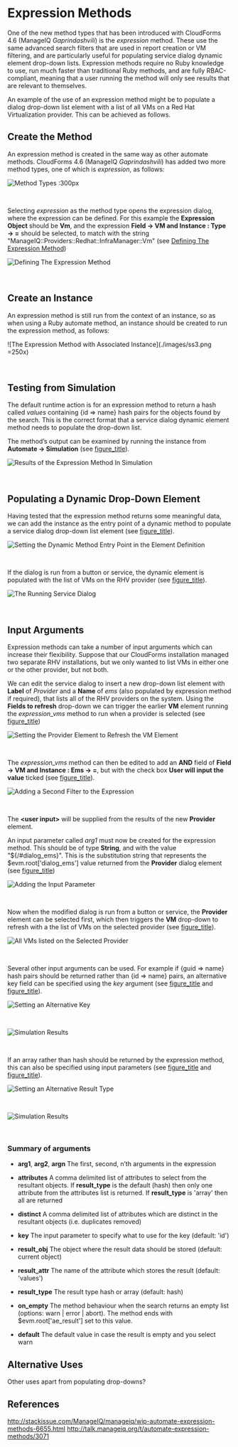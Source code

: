 # Expression Methods

One of the new method types that has been introduced with CloudForms 4.6
(ManageIQ *Gaprindashvili*) is the *expression* method. These use the
same advanced search filters that are used in report creation or VM
filtering, and are particularly useful for populating service dialog
dynamic element drop-down lists. Expression methods require no Ruby
knowledge to use, run much faster than traditional Ruby methods, and are
fully RBAC-compliant, meaning that a user running the method will only
see results that are relevant to themselves.

An example of the use of an expression method might be to populate a
dialog drop-down list element with a list of all VMs on a Red Hat
Virtualization provider. This can be achieved as follows.

## Create the Method

An expression method is created in the same way as other automate
methods. CloudForms 4.6 (ManageIQ *Gaprindashvili*) has added two more
method types, one of which is *expression*, as follows:

![Method Types :300px](./images/ss2.png)

​  

Selecting *expression* as the method type opens the expression dialog,
where the expression can be defined. For this example the **Expression
Object** should be **Vm**, and the expression **Field → VM and Instance
: Type → =** should be selected, to match with the string
"ManageIQ::Providers::Redhat::InfraManager::Vm" (see
[Defining The Expression Method](#i2))

![Defining The Expression Method](./images/ss1.png)

​  

## Create an Instance

An expression method is still run from the context of an instance, so as
when using a Ruby automate method, an instance should be created to run
the expression method, as follows:

![The Expression Method with Associated Instance](./images/ss3.png =250x)

​  

## Testing from Simulation

The default runtime action is for an expression method to return a hash
called *values* containing {id ⇒ name} hash pairs for the objects found
by the search. This is the correct format that a service dialog dynamic
element method needs to populate the drop-down list.

The method’s output can be examined by running the instance from
**Automate → Simulation** (see [figure\_title](#i4)).

![Results of the Expression Method In Simulation](./images/ss4.png)

​  

## Populating a Dynamic Drop-Down Element

Having tested that the expression method returns some meaningful data,
we can add the instance as the entry point of a dynamic method to
populate a service dialog drop-down list element (see
[figure\_title](#i5)).

![Setting the Dynamic Method Entry Point in the Element
Definition](./images/ss9.png)

​  

If the dialog is run from a button or service, the dynamic element is
populated with the list of VMs on the RHV provider (see
[figure\_title](#i6)).

![The Running Service Dialog](./images/ss7.png)

​  

## Input Arguments

Expression methods can take a number of input arguments which can
increase their flexibility. Suppose that our CloudForms installation
managed two separate RHV installations, but we only wanted to list VMs
in either one or the other provider, but not both.

We can edit the service dialog to insert a new drop-down list element
with **Label** of *Provider* and a **Name** of *ems* (also populated by
expression method if required), that lists all of the RHV providers on
the system. Using the **Fields to refresh** drop-down we can trigger the
earlier **VM** element running the *expression\_vms* method to run when
a provider is selected (see [figure\_title](#i7))

![Setting the Provider Element to Refresh the VM
Element](./images/ss10.png)

​  

The *expression\_vms* method can then be edited to add an **AND** field
of **Field → VM and Instance : Ems → =**, but with the check box **User
will input the value** ticked (see [figure\_title](#i8)).

![Adding a Second Filter to the Expression](./images/ss5.png)

​  

The **\<user input\>** will be supplied from the results of the new
**Provider** element.

An input parameter called *arg1* must now be created for the expression
method. This should be of type **String**, and with the value
"${/\#dialog\_ems}". This is the substitution string that represents the
$evm.root\['dialog\_ems'\] value returned from the **Provider** dialog
element (see [figure\_title](#i9))

![Adding the Input Parameter](./images/ss6.png)

​  

Now when the modified dialog is run from a button or service, the
**Provider** element can be selected first, which then triggers the
**VM** drop-down to refresh with a the list of VMs on the selected
provider (see [figure\_title](#i10)).

![All VMs listed on the Selected Provider](./images/ss8.png)

​  

Several other input arguments can be used. For example if {guid ⇒ name}
hash pairs should be returned rather than {id ⇒ name} pairs, an
alternative key field can be specified using the *key* argument (see
[figure\_title](#i11) and [figure\_title](#i12)).

![Setting an Alternative Key](./images/ss12.png)

​  

![Simulation Results](./images/ss11.png)

​  

If an array rather than hash should be returned by the expression
method, this can also be specified using input parameters (see
[figure\_title](#i13) and [figure\_title](#i14)).

![Setting an Alternative Result Type](./images/ss13.png)

​  

![Simulation Results](./images/ss14.png)

​  

### Summary of arguments

  - **arg1**, **arg2**, **argn** The first, second, n’th arguments in
    the expression

  - **attributes** A comma delimited list of attributes to select from
    the resultant objects. If **result\_type** is the default (hash)
    then only one attribute from the attributes list is returned. If
    **result\_type** is 'array' then all are returned

  - **distinct** A comma delimited list of attributes which are distinct
    in the resultant objects (i.e. duplicates removed)

  - **key** The input parameter to specify what to use for the key
    (default: 'id')

  - **result\_obj** The object where the result data should be stored
    (default: current object)

  - **result\_attr** The name of the attribute which stores the result
    (default: 'values')

  - **result\_type** The result type hash or array (default: hash)

  - **on\_empty** The method behaviour when the search returns an empty
    list (options: warn | error | abort). The method ends with
    $evm.root\['ae\_result'\] set to this value.

  - **default** The default value in case the result is empty and you
    select warn

## Alternative Uses

Other uses apart from populating
drop-downs?

## References

<http://stackissue.com/ManageIQ/manageiq/wip-automate-expression-methods-6655.html>
<http://talk.manageiq.org/t/automate-expression-methods/3071>
